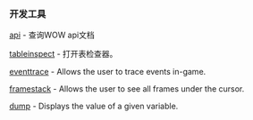 ### 开发工具

[api](https://wow.gamepedia.com/MACRO_api) - 查询WOW api文档

[tableinspect](https://wow.gamepedia.com/MACRO_tableinspect) - 打开表检查器。

[eventtrace](https://wow.gamepedia.com/MACRO_eventtrace) - Allows the user to trace events in-game.

[framestack](https://wow.gamepedia.com/MACRO_framestack) - Allows the user to see all frames under the cursor.

[dump](https://wow.gamepedia.com/MACRO_dump) - Displays the value of a given variable.



